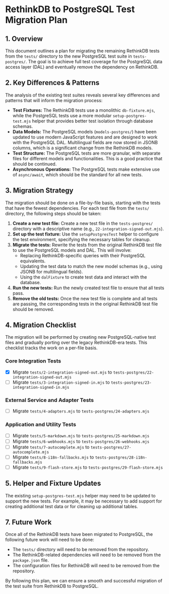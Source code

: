 # RethinkDB to PostgreSQL Test Migration Plan

## 1. Overview

This document outlines a plan for migrating the remaining RethinkDB tests from the `tests/` directory to the new PostgreSQL test suite in `tests-postgres/`. The goal is to achieve full test coverage for the PostgreSQL data access layer (DAL) and eventually remove the dependency on RethinkDB.

## 2. Key Differences & Patterns

The analysis of the existing test suites reveals several key differences and patterns that will inform the migration process:

*   **Test Fixtures:** The RethinkDB tests use a monolithic `db-fixture.mjs`, while the PostgreSQL tests use a more modular `setup-postgres-test.mjs` helper that provides better test isolation through database schemas.
*   **Data Models:** The PostgreSQL models (`models-postgres/`) have been updated to use modern JavaScript features and are designed to work with the PostgreSQL DAL. Multilingual fields are now stored in JSONB columns, which is a significant change from the RethinkDB models.
*   **Test Structure:** The PostgreSQL tests are more granular, with separate files for different models and functionalities. This is a good practice that should be continued.
*   **Asynchronous Operations:** The PostgreSQL tests make extensive use of `async/await`, which should be the standard for all new tests.

## 3. Migration Strategy

The migration should be done on a file-by-file basis, starting with the tests that have the fewest dependencies. For each test file from the `tests/` directory, the following steps should be taken:

1.  **Create a new test file:** Create a new test file in the `tests-postgres/` directory with a descriptive name (e.g., `22-integration-signed-out.mjs`).
2.  **Set up the test fixture:** Use the `setupPostgresTest` helper to configure the test environment, specifying the necessary tables for cleanup.
3.  **Migrate the tests:** Rewrite the tests from the original RethinkDB test file to use the PostgreSQL models and DAL. This will involve:
    *   Replacing RethinkDB-specific queries with their PostgreSQL equivalents.
    *   Updating the test data to match the new model schemas (e.g., using JSONB for multilingual fields).
    *   Using the `dalFixture` to create test data and interact with the database.
4.  **Run the new tests:** Run the newly created test file to ensure that all tests pass.
5.  **Remove the old tests:** Once the new test file is complete and all tests are passing, the corresponding tests in the original RethinkDB test file should be removed.

## 4. Migration Checklist

The migration will be performed by creating new PostgreSQL-native test files and gradually porting over the legacy RethinkDB-era tests. This checklist tracks the work on a per-file basis.

### Core Integration Tests
- [x] Migrate `tests/2-integration-signed-out.mjs` to `tests-postgres/22-integration-signed-out.mjs`
- [ ] Migrate `tests/3-integration-signed-in.mjs` to `tests-postgres/23-integration-signed-in.mjs`

### External Service and Adapter Tests
- [ ] Migrate `tests/4-adapters.mjs` to `tests-postgres/24-adapters.mjs`

### Application and Utility Tests
- [ ] Migrate `tests/5-markdown.mjs` to `tests-postgres/25-markdown.mjs`
- [ ] Migrate `tests/6-webhooks.mjs` to `tests-postgres/26-webhooks.mjs`
- [ ] Migrate `tests/7-autocomplete.mjs` to `tests-postgres/27-autocomplete.mjs`
- [ ] Migrate `tests/8-i18n-fallbacks.mjs` to `tests-postgres/28-i18n-fallbacks.mjs`
- [ ] Migrate `tests/9-flash-store.mjs` to `tests-postgres/29-flash-store.mjs`

## 5. Helper and Fixture Updates

The existing `setup-postgres-test.mjs` helper may need to be updated to support the new tests. For example, it may be necessary to add support for creating additional test data or for cleaning up additional tables.

## 7. Future Work

Once all of the RethinkDB tests have been migrated to PostgreSQL, the following future work will need to be done:

- The `tests/` directory will need to be removed from the repository.
- The RethinkDB-related dependencies will need to be removed from the `package.json` file.
- The configuration files for RethinkDB will need to be removed from the repository.

By following this plan, we can ensure a smooth and successful migration of the test suite from RethinkDB to PostgreSQL.
